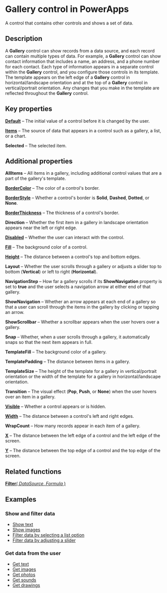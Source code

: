 <properties
    pageTitle="Gallery control: reference | Microsoft PowerApps"
    description="Information, including properties and examples, about the Gallery control"
    services=""
    suite="powerapps"
    documentationCenter="na"
    authors="aftowen"
    manager="erikre"
    editor=""
    tags=""/>

<tags
   ms.service="powerapps"
   ms.devlang="na"
   ms.topic="article"
   ms.tgt_pltfrm="na"
   ms.workload="na"
   ms.date="03/10/2016"
   ms.author="anneta"/>

# Gallery control in PowerApps #
A control that contains other controls and shows a set of data.

## Description ##
A **Gallery** control can show records from a data source, and each record can contain multiple types of data. For example, a **Gallery** control can show contact information that includes a name, an address, and a phone number for each contact. Each type of information appears in a separate control within the **Gallery** control, and you configure those controls in its template. The template appears on the left edge of a **Gallery** control in horizontal/landscape orientation and at the top of a **Gallery** control in vertical/portrait orientation. Any changes that you make in the template are reflected throughout the **Gallery** control.

## Key properties ##

**[Default](../properties/properties-core.md)** – The initial value of a control before it is changed by the user.

**[Items](../properties/properties-core.md)** – The source of data that appears in a control such as a gallery, a list, or a chart.

**Selected** – The selected item.

## Additional properties ##

**AllItems** – All items in a gallery, including additional control values that are a part of the gallery's template.

**[BorderColor](../properties/properties-color-border.md)** – The color of a control's border.

**[BorderStyle](../properties/properties-color-border.md)** – Whether a control's border is **Solid**, **Dashed**, **Dotted**, or **None**.

**[BorderThickness](../properties/properties-color-border.md)** – The thickness of a control's border.

**Direction** – Whether the first item in a gallery in landscape orientation appears near the left or right edge.

**[Disabled](../properties/properties-core.md)** – Whether the user can interact with the control.

**[Fill](../properties/properties-color-border.md)** – The background color of a control.

**[Height](../properties/properties-size-location.md)** – The distance between a control's top and bottom edges.

**Layout** – Whether the user scrolls through a gallery or adjusts a slider top to bottom (**Vertical**) or left to right (**Horizontal**).

**NavigationStep** – How far a gallery scrolls if its **ShowNavigation** property is set to **true** and the user selects a navigation arrow at either end of that gallery.

**ShowNavigation** – Whether an arrow appears at each end of a gallery so that a user can scroll through the items in the gallery by clicking or tapping an arrow.

**ShowScrollbar** – Whether a scrollbar appears when the user hovers over a gallery.

**Snap** – Whether, when a user scrolls through a gallery, it automatically snaps so that the next item appears in full.

**TemplateFill** – The background color of a gallery.

**TemplatePadding** – The distance between items in a gallery.

**TemplateSize** – The height of the template for a gallery in vertical/portrait orientation or the width of the template for a gallery in horizontal/landscape orientation.

**Transition** – The visual effect (**Pop**, **Push**, or **None**) when the user hovers over an item in a gallery.

**[Visible](../properties/properties-core.md)** – Whether a control appears or is hidden.

**[Width](../properties/properties-size-location.md)** – The distance between a control's left and right edges.

**WrapCount** – How many records appear in each item of a gallery.

**[X](../properties/properties-size-location.md)** – The distance between the left edge of a control and the left edge of the screen.

**[Y](../properties/properties-size-location.md)** – The distance between the top edge of a control and the top edge of the screen.

## Related functions ##

[**Filter**( *DataSource*, *Formula* )](function-filter-lookup.md)

## Examples ##
### Show and filter data ###
- [Show text](control-text-box.md#show-data-in-a-gallery)
- [Show images](control-image.md#show-a-set-of-images-from-a-data-source)
- [Filter data by selecting a list option](control-drop-down.md#example)
- [Filter data by adjusting a slider](control-slider.md#example)

### Get data from the user ###
- [Get text](control-text-input.md#collect-data)
- [Get images](control-add-picture.md#add-images-to-a-gallery)
- [Get photos](control-camera.md#example)
- [Get sounds](control-microphone.md#example)
- [Get drawings](control-pen-input.md#create-a-set-of-images)
